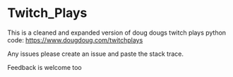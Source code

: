 # Twitch_Plays
This is a cleaned and expanded version of doug dougs twitch plays python code: https://www.dougdoug.com/twitchplays

Any issues please create an issue and paste the stack trace.

Feedback is welcome too
